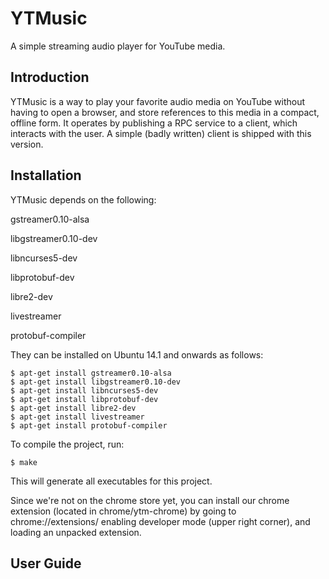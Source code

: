 YTMusic
=======

A simple streaming audio player for YouTube media.

Introduction
------------

YTMusic is a way to play your favorite audio media on YouTube without having to
open a browser, and store references to this media in a compact, offline form.
It operates by publishing a RPC service to a client, which interacts with the
user. A simple (badly written) client is shipped with this version.

Installation
------------

YTMusic depends on the following:

gstreamer0.10-alsa

libgstreamer0.10-dev

libncurses5-dev

libprotobuf-dev

libre2-dev

livestreamer

protobuf-compiler

They can be installed on Ubuntu 14.1 and onwards as follows:

```
$ apt-get install gstreamer0.10-alsa
$ apt-get install libgstreamer0.10-dev
$ apt-get install libncurses5-dev
$ apt-get install libprotobuf-dev
$ apt-get install libre2-dev
$ apt-get install livestreamer
$ apt-get install protobuf-compiler
```

To compile the project, run:

```
$ make
```

This will generate all executables for this project.

Since we're not on the chrome store yet, you can install our chrome extension
(located in chrome/ytm-chrome) by going to chrome://extensions/ enabling
developer mode (upper right corner), and loading an unpacked extension.

User Guide
----------
